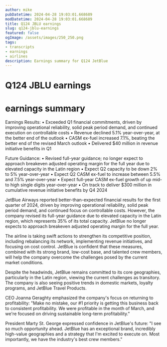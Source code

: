 ```yaml
---
author: mike
pubDatetime: 2024-04-28 19:03:01.668689
modDatetime: 2024-04-28 19:03:01.668689
title: Q124 JBLU earnings
slug: q124-jblu-earnings
featured: false
ogImage: /assets/images/250_250.png
tags:
- transcripts
- earnings
- airlines
description: Earnings summary for Q124 JetBlue
---
```

# Q124 JBLU earnings

# earnings summary
Earnings Results:
• Exceeded Q1 financial commitments, driven by improving operational reliability, solid peak period demand, and continued execution on controllable costs
• Revenue declined 5.1% year-over-year, at the better end of the outlook
• CASM ex-fuel increased 7.1%, beating the better end of the revised March outlook
• Delivered $40 million in revenue initiative benefits in Q1

Future Guidance:
• Revised full-year guidance; no longer expect to approach breakeven adjusted operating margin for the full year due to elevated capacity in the Latin region
• Expect Q2 capacity to be down 2% to 5% year-over-year
• Expect Q2 CASM ex-fuel to increase between 5.5% and 7.5% year-over-year
• Expect full-year CASM ex-fuel growth of up mid- to high single digits year-over-year
• On track to deliver $300 million in cumulative revenue initiative benefits by Q4 2024

JetBlue Airways reported better-than-expected financial results for the first quarter of 2024, driven by improving operational reliability, solid peak period demand, and continued focus on controllable costs. However, the company revised its full-year guidance due to elevated capacity in the Latin region, which represents 35% of its total capacity. JetBlue no longer expects to approach breakeven adjusted operating margin for the full year.

The airline is taking swift actions to strengthen its competitive position, including rebalancing its network, implementing revenue initiatives, and focusing on cost control. JetBlue is confident that these measures, combined with its strong brand, low-cost base, and talented crew members, will help the company overcome the challenges posed by the current market conditions.

Despite the headwinds, JetBlue remains committed to its core geographies, particularly in the Latin region, viewing the current challenges as transitory. The company is also seeing positive trends in domestic markets, loyalty programs, and JetBlue Travel Products.

CEO Joanna Geraghty emphasized the company's focus on returning to profitability: "Make no mistake, our #1 priority is getting this business back to consistent profitability. We were profitable in the month of March, and we're focused on driving sustainable long-term profitability."

President Marty St. George expressed confidence in JetBlue's future: "I see so much opportunity ahead. JetBlue has an exceptional brand, incredibly high-value geographies and a strategy that I'm excited to execute on. Most importantly, we have the industry's best crew members."